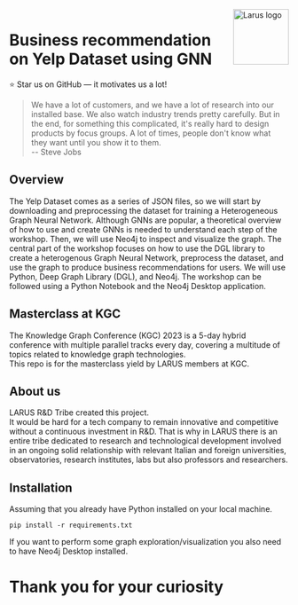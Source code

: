 
<a href="https://larus-ba.it/">
    <img src="https://larus-ba.it/wp-content/uploads/2023/01/Favicon-LARUS.png" alt="Larus logo" title="Larus" align="right" height="100" />
</a>

# Business recommendation on Yelp Dataset using GNN

:star: Star us on GitHub — it motivates us a lot!  

> We have a lot of customers, and we have a lot of research into our installed base. We also watch industry trends pretty carefully. But in the end, for something this complicated, it's really hard to design products by focus groups. A lot of times, people don't know what they want until you show it to them.  
> -- Steve Jobs <br>

## Overview

The Yelp Dataset comes as a series of JSON files, so we will start by downloading and preprocessing the dataset for training a Heterogeneous Graph Neural Network.
Although GNNs are popular, a theoretical overview of how to use and create GNNs is needed to understand each step of the workshop.
Then, we will use Neo4j to inspect and visualize the graph.
The central part of the workshop focuses on how to use the DGL library to create a heterogenous Graph Neural Network, preprocess the dataset, and use the graph to produce business recommendations for users.
We will use Python, Deep Graph Library (DGL), and Neo4j.
The workshop can be followed using a Python Notebook and the Neo4j Desktop application.

## Masterclass at KGC
The Knowledge Graph Conference (KGC) 2023 is a 5-day hybrid conference with multiple parallel tracks every day, covering a multitude of topics related to knowledge graph technologies.  
This repo is for the masterclass yield by LARUS members at KGC.

## About us
LARUS R&D Tribe created this project.  
It would be hard for a tech company to remain innovative and competitive without a continuous investment in R&D. That is why in LARUS there is an entire tribe dedicated to research and technological development involved in an ongoing solid relationship with relevant Italian and foreign universities, observatories, research institutes, labs but also professors and researchers.

## Installation 
Assuming that you already have Python installed on your local machine.
```
pip install -r requirements.txt
```
If you want to perform some graph exploration/visualization you also need to have Neo4j Desktop installed.  

# Thank you for your curiosity
